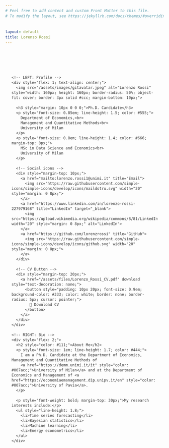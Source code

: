 ```yaml
---
# Feel free to add content and custom Front Matter to this file.
# To modify the layout, see https://jekyllrb.com/docs/themes/#overriding-theme-defaults


layout: default
title: Lorenzo Rossi
---
```


<div style="max-width: 1100px; margin: 40px auto; padding: 40px 20px; font-family: -apple-system, BlinkMacSystemFont, 'Segoe UI', Roboto, 'Helvetica Neue', sans-serif; color: #333;">

  <div style="display: flex; flex-direction: row; gap: 60px; align-items: flex-start;">

    <!-- LEFT: Profile -->
    <div style="flex: 1; text-align: center;">
      <img src="/assets/images/gitavatar.jpeg" alt="Lorenzo Rossi" style="width: 160px; height: 160px; border-radius: 50%; object-fit: cover; border: 3px solid #ccc; margin-bottom: 10px;">
      
      <h3 style="margin: 10px 0 0 0;">Ph.D. Candidate</h3>
      <p style="font-size: 0.85em; line-height: 1.5; color: #555;">
        Department of Economics,<br>
        Management and Quantitative Methods<br>
        University of Milan
      </p>
      <p style="font-size: 0.8em; line-height: 1.4; color: #666; margin-top: 8px;">
        MSc in Data Science and Economics<br>
        University of Milan
      </p>

      <!-- Social icons -->
      <div style="margin-top: 10px;">
        <a href="mailto:lorenzo.rossi1@unimi.it" title="Email">
          <img src="https://raw.githubusercontent.com/simple-icons/simple-icons/develop/icons/maildotru.svg" width="20" style="margin: 0 8px;">
        </a>
        <a href="https://www.linkedin.com/in/lorenzo-rossi-227979168" title="LinkedIn" target="_blank">
          <img src="https://upload.wikimedia.org/wikipedia/commons/8/81/LinkedIn_icon.svg" width="20" style="margin: 0 8px;" alt="LinkedIn">
        </a>
        <a href="https://github.com/lorenzrossi" title="GitHub">
          <img src="https://raw.githubusercontent.com/simple-icons/simple-icons/develop/icons/github.svg" width="20" style="margin: 0 8px;">
        </a>
      </div>

      <!-- CV Button -->
      <div style="margin-top: 20px;">
        <a href="/assets/files/Lorenzo_Rossi_CV.pdf" download style="text-decoration: none;">
          <button style="padding: 10px 20px; font-size: 0.9em; background-color: #333; color: white; border: none; border-radius: 5px; cursor: pointer;">
            📄 Download CV
          </button>
        </a>
      </div>
    </div>

    <!-- RIGHT: Bio -->
    <div style="flex: 2;">
      <h2 style="color: #111;">About Me</h2>
      <p style="font-size: 1em; line-height: 1.7; color: #444;">
        I am a Ph.D. Candidate at the Department of Economics, Management and Quantitative Methods of 
        <a href="https://demm.unimi.it/it" style="color: #007acc;">University of Milan</a> and at the Department of Economics and Management of <a href="https://economiaemanagement.dip.unipv.it/en" style="color: #007acc;">University of Pavia</a>.
      </p>

      <p style="font-weight: bold; margin-top: 30px;">My research interests include:</p>
      <ul style="line-height: 1.8;">
        <li>Time series forecasting</li>
        <li>Bayesian statistics</li>
        <li>Machine learning</li>
        <li>Energy econometrics</li>
      </ul>
    </div>
  </div>
</div>
